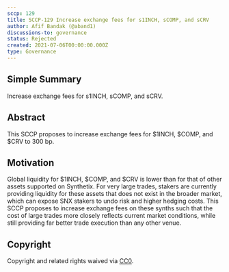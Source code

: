 ```yaml
---
sccp: 129
title: SCCP-129 Increase exchange fees for s1INCH, sCOMP, and sCRV
author: Afif Bandak (@aband1)
discussions-to: governance
status: Rejected
created: 2021-07-06T00:00:00.000Z
type: Governance
---
```


<!--You can leave these HTML comments in your merged SCCP and delete the visible duplicate text guides, they will not appear and may be helpful to refer to if you edit it again. This is the suggested template for new SCCPs. Note that an SCCP number will be assigned by an editor. When opening a pull request to submit your SCCP, please use an abbreviated title in the filename, `sccp-draft_title_abbrev.md`. The title should be 44 characters or less.-->

## Simple Summary

<!--"If you can't explain it simply, you don't understand it well enough." Provide a simplified and layman-accessible explanation of the SCCP.-->

Increase exchange fees for s1INCH, sCOMP, and sCRV.

## Abstract

<!--A short (~200 word) description of the variable change proposed.-->

This SCCP proposes to increase exchange fees for $1INCH, $COMP, and $CRV to 300 bp.

## Motivation

<!--The motivation is critical for SCCPs that want to update variables within Synthetix. It should clearly explain why the existing variable is not incentive aligned. SCCP submissions without sufficient motivation may be rejected outright.-->

Global liquidity for $1INCH, $COMP, and $CRV is lower than for that of other assets supported on Synthetix. For very large trades, stakers are currently providing liquidity for these assets that does not exist in the broader market, which can expose SNX stakers to undo risk and higher hedging costs. This SCCP proposes to increase exchange fees on these synths such that the cost of large trades more closely reflects current market conditions, while still providing far better trade execution than any other venue.

## Copyright

Copyright and related rights waived via [CC0](https://creativecommons.org/publicdomain/zero/1.0/).

